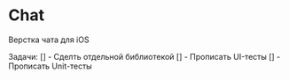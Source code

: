 # Chat

Верстка чата для iOS

Задачи:
[] - Сделть отдельной библиотекой
[] - Прописать UI-тесты
[] - Прописать Unit-тесты

